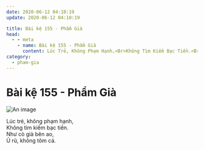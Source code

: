 ```yaml
---
date: 2020-06-12 04:10:19
update: 2020-06-12 04:10:19

title: Bài kệ 155 - Phẩm Già
head:
  - - meta
    - name: Bài kệ 155 - Phẩm Già
      content: Lúc Trẻ, Không Phạm Hạnh,<Br>Không Tìm Kiếm Bạc Tiền.<Br>Như Cò Già Bên Ao,<Br>Ủ Rũ, Không Tôm Cá.<Br>
category:
  - pham-gia
---
```


# Bài kệ 155 - Phẩm Già

![An image](/img/pham-gia/pham-gia-155.jpg)

Lúc trẻ, không phạm hạnh,<br>Không tìm kiếm bạc tiền.<br>Như cò già bên ao,<br>Ủ rũ, không tôm cá.<br>
